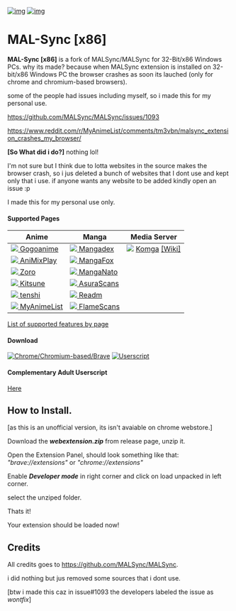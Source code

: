 [![img](https://img.shields.io/github/discussions/forsyth47/MALSync.svg?style=flat-square&amp;logo=github&amp;label=GithubDiscussions&amp;colorB=7289DA)](https://github.com/forsyth47/MALsync/discussions)
[![img](https://img.shields.io/github/issues/forsyth47/MALSync.svg?style=flat-square&logo=github&logoColor=white)](https://github.com/MALSync/MALSync/issues)
<!--[![CodeFactor](https://www.codefactor.io/repository/github/forsyth47/MALSync/badge)](https://www.codefactor.io/repository/github/MALSync/MALSync)-->

# MAL-Sync [x86]

**MAL-Sync [x86]** is a fork of MALSync/MALSync for 32-Bit/x86 Windows PCs.
why its made? because when MALSync extension is installed on 32-bit/x86 Windows PC the browser crashes as soon its lauched (only for chrome and chromium-based browsers).

some of the people had issues including myself, so i made this for my personal use.


https://github.com/MALSync/MALSync/issues/1093

https://www.reddit.com/r/MyAnimeList/comments/tm3vbn/malsync_extension_crashes_my_browser/

**[So What did i do?]**
nothing lol!

I'm not sure but I think due to lotta websites in the source makes the browser crash, so i jus deleted a bunch of websites that I dont use and kept only that i use.
if anyone wants any website to be added kindly open an issue :p

I made this for my personal use only.



#### **Supported Pages** <a id="anchor-link"></a>

<!--pages-->
  <table>
    <thead>
      <tr>
        <th>Anime</th>
        <th>Manga</th>
        <th>Media Server</th>
      </tr>
    </thead>
    <tbody>
              <tr>
                <td><a href="https://gogoanime.tv"><img src="https://favicon.malsync.moe/?domain=https://gogoanime.tv"> Gogoanime</a></td>
                <td><a href="https://www.mangadex.org"><img src="https://favicon.malsync.moe/?domain=https://www.mangadex.org"> Mangadex</a></td>
                <td><a href="https://komga.org/"><img src="https://favicon.malsync.moe/?domain=https://komga.org/"></a> <a href="https://komga.org/">Komga</a> <a href="https://github.com/MALSync/MALSync/wiki/Emby-Plex">[Wiki]</a></td>
              </tr><tr>
                <td><a href="https://animixplay.to"><img src="https://favicon.malsync.moe/?domain=https://animixplay.to"> AniMixPlay</a></td>
                <td><a href="http://fanfox.net"><img src="https://favicon.malsync.moe/?domain=http://fanfox.net"> MangaFox</a></td>
                <td></td>
              </tr><tr>
                <td><a href="https://zoro.to"><img src="https://favicon.malsync.moe/?domain=https://zoro.to"> Zoro</a></td>
                <td><a href="https://manganato.com"><img src="https://favicon.malsync.moe/?domain=https://manganato.com"> MangaNato</a></td>
                <td></td>
              </tr><tr>
                <td><a href="https://beta.kitsune.tv"><img src="https://favicon.malsync.moe/?domain=https://beta.kitsune.tv"> Kitsune</a></td>
                <td><a href="https://asurascans.com"><img src="https://favicon.malsync.moe/?domain=https://asurascans.com"> AsuraScans</a></td>
                <td></td>
              </tr><tr>
                <td><a href="https://tenshi.moe"><img src="https://favicon.malsync.moe/?domain=https://tenshi.moe"> tenshi</a></td>
                <td><a href="https://readm.org"><img src="https://favicon.malsync.moe/?domain=https://readm.org"> Readm</a></td>
                <td></td>
              </tr><tr>
                <td><a href="https://myanimelist.net"><img src="https://favicon.malsync.moe/?domain=https://myanimelist.net"> MyAnimeList</a></td>
                <td><a href="https://flamescans.org"><img src="https://favicon.malsync.moe/?domain=https://flamescans.org"> FlameScans</a></td>
                <td></td>
              </tr>
    </tbody>
  </table>
  <!--/pages-->

[List of supported features by page](pages.md)

#### **Download**

[![Chrome/Chromium-based/Brave](https://img.shields.io/badge/Extension-Download-brightgreen.svg?style=flat-square&label=Extension.zip&logoColor=white)](https://github.com/forsyth47/MALSync/releases/latest/download/webextension.zip)
[![Userscript](https://img.shields.io/badge/Userscript-Download-brightgreen.svg?style=flat-square&label=Userscript&logo=javascript&logoColor=white)](https://github.com/forsyth47/MALSync/releases/latest/download/malsync.user.js)

#### **Complementary Adult Userscript**

[Here](src/pages-adult/README.md)

## How to Install.

[as this is an unofficial version, its isn't avaiable on chrome webstore.]

Download the ***webextension.zip*** from release page, unzip it.

Open the Extension Panel, should look something like that: *"brave://extensions"* or *"chrome://extensions"*

Enable ***Developer mode*** in right corner and click on load unpacked in left corner.

select the unziped folder.

Thats it! 

Your extension should be loaded now!

## Credits

All credits goes to https://github.com/MALSync/MALSync.

i did nothing but jus removed some sources that i dont use.

[btw i made this caz in issue#1093 the developers labeled the issue as *wontfix*]